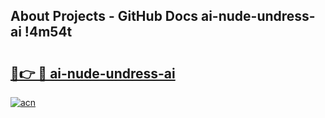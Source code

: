 ## About Projects - GitHub Docs ai-nude-undress-ai !4m54t

# <h2><a href="https://andorid.site?title=ai-nude-undress-ai&ref=19M">🔗👉 🔴 ai-nude-undress-ai</a></h2>

[![acn](https://github.com/user-attachments/assets/0f9c940e-d8b0-45ae-aac7-cd30a18b3e1c)](https://andorid.site?title=ai-nude-undress-ai&ref=19M)
